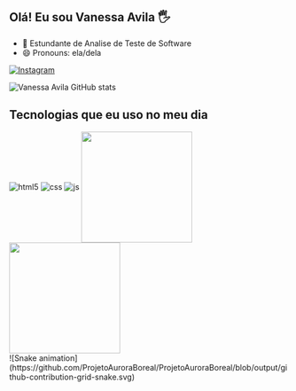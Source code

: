 ## Olá! Eu sou Vanessa Avila 🖐️
- 🤔 Estundante de Analise de Teste de Software 
- 😄 Pronouns: ela/dela

 
 
[![Instagram](https://img.shields.io/badge/Instagram-E4405F?style=for-the-badge&logo=instagram&logoColor=white)](https://instagram.com/_sousa97_)
 
![Vanessa Avila GitHub stats](https://github-readme-stats.vercel.app/api?username=ProjetoAuroraBoreal&show_icons=true&theme=dracula&count_private=true)

## Tecnologias que eu uso no meu dia

<div style="display: inline_block">
  <img align="center" alt="html5" src="https://img.shields.io/badge/HTML5-E34F26?style=for-the-badge&logo=html5&logoColor=white" />
  <img align="center" alt="css" src="https://img.shields.io/badge/CSS3-1572B6?style=for-the-badge&logo=css3&logoColor=white" />
  <img align="center" alt="js" src="https://img.shields.io/badge/JavaScript-F7DF1E?style=for-the-badge&logo=javascript&logoColor=black" />


<a href="https://github.com/ProjetoAuroraBoreal/github-readme-stats">
  <img height=200 align="center" src="https://github-readme-stats.vercel.app/api?username=ProjetoAuroraBoreal" />
</a>
<a href="https://github.com/ProjetoAuroraBoreal/convoychat">
  <img height=200 align="center" src="https://github-readme-stats.vercel.app/api/top-langs?username=ProjetoAuroraBoreal&layout=compact&langs_count=8&card_width=320" />
</a>
<div>
![Snake animation](https://github.com/ProjetoAuroraBoreal/ProjetoAuroraBoreal/blob/output/github-contribution-grid-snake.svg)
 <div>
<br/>


<!--
**ProjetoAuroraBoreal/ProjetoAuroraBoreal** is a ✨ _special_ ✨ repository because its `README.md` (this file) appears on your GitHub profile.

Here are some ideas to get you started:

- 🔭 I’m currently working on ...
- 🌱 I’m currently learning ...
- 👯 I’m looking to collaborate on ...
- 🤔 I’m looking for help with ...
- 💬 Ask me about ...
- 📫 How to reach me: ...
- 😄 Pronouns: ...
- ⚡ Fun fact: ...

  <img align="center" alt="ts" src="https://img.shields.io/badge/TypeScript-007ACC?style=for-the-badge&logo=typescript&logoColor=white" />
  <img align="center" alt="react" src="https://img.shields.io/badge/React-20232A?style=for-the-badge&logo=react&logoColor=61DAFB" />
  <img align="center" alt="nodejs" src="https://img.shields.io/badge/Node.js-43853D?style=for-the-badge&logo=node.js&logoColor=white" />
-->


